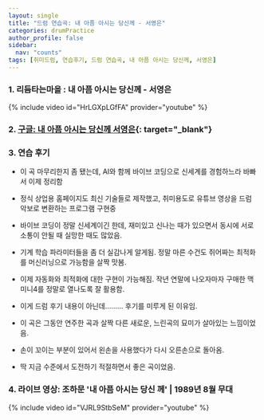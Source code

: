 ```yaml
---
layout: single
title: "드럼 연습곡: 내 아픔 아시는 당신께 - 서영은"
categories: drumPractice
author_profile: false
sidebar:
  nav: "counts"
tags: [취미드럼, 연습후기, 드럼 연습곡, 내 아픔 아시는 당신께, 서영은]
---
```


### 1. 리듬타는마을 : 내 아픔 아시는 당신께 - 서영은

{% include video id="HrLGXpLGfFA" provider="youtube" %}


### 2. [구글: 내 아픔 아시는 당신께 서영은](https://www.google.com/search?q=%EB%82%B4+%EC%95%84%ED%94%94+%EC%95%84%EC%8B%9C%EB%8A%94+%EB%8B%B9%EC%8B%A0%EA%BB%98+%EC%84%9C%EC%98%81%EC%9D%80&sca_esv=b6ca29853be66b3b&rlz=1C5GCEM_enKR1138KR1138&ei=miMnaNuAH_Tw1e8PqMbd8AI&ved=0ahUKEwjbtZG486eNAxV0ePUHHShjFy4Q4dUDCBI&uact=5&oq=%EB%82%B4+%EC%95%84%ED%94%94+%EC%95%84%EC%8B%9C%EB%8A%94+%EB%8B%B9%EC%8B%A0%EA%BB%98+%EC%84%9C%EC%98%81%EC%9D%80&gs_lp=Egxnd3Mtd2l6LXNlcnAiKOuCtCDslYTtlJQg7JWE7Iuc64qUIOuLueyLoOq7mCDshJzsmIHsnYAyBRAhGKABMgUQIRigATIFECEYoAFIlBJQ7AlYghFwAngBkAEBmAGOAaABsgeqAQM0LjW4AQPIAQD4AQGYAgigAtsEwgIKEAAYsAMY1gQYR8ICBRAAGIAEwgIEEAAYHsICBRAAGO8FwgIHECEYoAEYCpgDAIgGAZAGA5IHAzUuM6AH3SmyBwMzLjO4B9YEwgcDMC44yAcM&sclient=gws-wiz-serp){: target="_blank"}

### 3. 연습 후기

- 이 곡 마무리한지 좀 됐는데, AI와 함께 바이브 코딩으로 신세계를 경험하느라 바빠서 이제 정리함
- 정식 상업용 홈페이지도 최신 기술들로 제작했고, 취미용도로 유튜브 영상을 드럼 악보로 변환하는 프로그램 구현중
- 바이브 코딩이 정말 신세계이긴 한데, 재미있고 신나는 때가 있으면서 동시에 서로 소통이 안될 때 실망한 때도 많았음.
- 기계 학습 파라미터들을 좀 더 실감나게 알게됨. 정말 마른 수건도 쥐어짜는 최적화를 머신러닝으로 가능함을 살짝 맛봄.
- 이제 자동화와 최적화에 대한 구현이 가능해짐. 작년 연말에 나오자마자 구매한 맥미니4를 정말로 열나도록 잘 활용함.
- 이게 드럼 후기 내용이 아닌데......... 후기를 미루게 된 이유임.

- 이 곡은 그동안 연주한 곡과 살짝 다른 새로운, 느린곡의 묘미가 살아있는 느낌이었음.
- 손이 꼬이는 부분이 있어서 왼손을 사용했다가 다시 오른손으로 돌아옴.
- 딱 지금 수준에서 도전하기 적절하면서 좋은 곡이었음.

### 4. 라이브 영상: 조하문 '내 아픔 아시는 당신 께' | 1989년 8월 무대

{% include video id="VJRL9StbSeM" provider="youtube" %}
